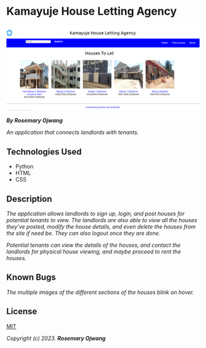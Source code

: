 # Kamayuje House Letting Agency

![Home_Page](media/img/App_Screenshot.png)


_**By Rosemary Ojwang**_

*An application that connects landlords with tenants.*

## Technologies Used
* Python
* HTML
* CSS

## Description
*The application allows landlords to sign up, login, and post houses for potential tenants to view. The landlords are also able to view all the houses they've posted, modify the house details, and even delete the houses from the site if need be. They can also logout once they are done.*

*Potential tenants can view the details of the houses, and contact the landlords for physical house viewing, and maybe proceed to rent the houses.*  

## Known Bugs
*The multiple images of the different sections of the houses blink on hover.*

## License
[MIT](https://opensource.org/license/mit/)

_Copyright (c) 2023._ _**Rosemary Ojwang**_

